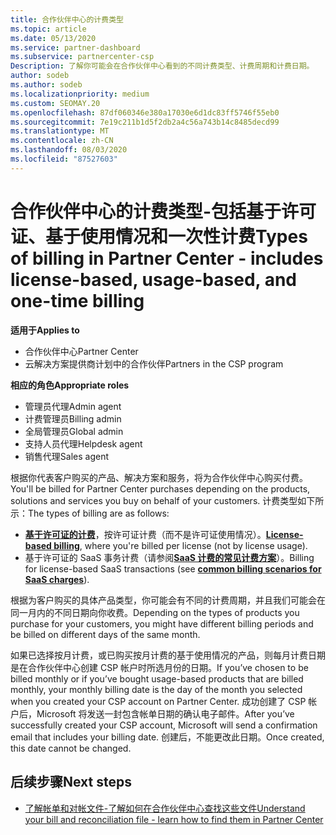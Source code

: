 ```yaml
---
title: 合作伙伴中心的计费类型
ms.topic: article
ms.date: 05/13/2020
ms.service: partner-dashboard
ms.subservice: partnercenter-csp
Description: 了解你可能会在合作伙伴中心看到的不同计费类型、计费周期和计费日期。
author: sodeb
ms.author: sodeb
ms.localizationpriority: medium
ms.custom: SEOMAY.20
ms.openlocfilehash: 87df060346e380a17030e6d1dc83ff5746f55eb0
ms.sourcegitcommit: 7e19c211b1d5f2db2a4c56a743b14c8485decd99
ms.translationtype: MT
ms.contentlocale: zh-CN
ms.lasthandoff: 08/03/2020
ms.locfileid: "87527603"
---
```

# <a name="types-of-billing-in-partner-center---includes-license-based-usage-based-and-one-time-billing"></a><span data-ttu-id="4f4d4-103">合作伙伴中心的计费类型-包括基于许可证、基于使用情况和一次性计费</span><span class="sxs-lookup"><span data-stu-id="4f4d4-103">Types of billing in Partner Center - includes license-based, usage-based, and one-time billing</span></span>

<span data-ttu-id="4f4d4-104">**适用于**</span><span class="sxs-lookup"><span data-stu-id="4f4d4-104">**Applies to**</span></span>

- <span data-ttu-id="4f4d4-105">合作伙伴中心</span><span class="sxs-lookup"><span data-stu-id="4f4d4-105">Partner Center</span></span>
- <span data-ttu-id="4f4d4-106">云解决方案提供商计划中的合作伙伴</span><span class="sxs-lookup"><span data-stu-id="4f4d4-106">Partners in the CSP program</span></span>

<span data-ttu-id="4f4d4-107">**相应的角色**</span><span class="sxs-lookup"><span data-stu-id="4f4d4-107">**Appropriate roles**</span></span>

- <span data-ttu-id="4f4d4-108">管理员代理</span><span class="sxs-lookup"><span data-stu-id="4f4d4-108">Admin agent</span></span>
- <span data-ttu-id="4f4d4-109">计费管理员</span><span class="sxs-lookup"><span data-stu-id="4f4d4-109">Billing admin</span></span>
- <span data-ttu-id="4f4d4-110">全局管理员</span><span class="sxs-lookup"><span data-stu-id="4f4d4-110">Global admin</span></span>
- <span data-ttu-id="4f4d4-111">支持人员代理</span><span class="sxs-lookup"><span data-stu-id="4f4d4-111">Helpdesk agent</span></span>
- <span data-ttu-id="4f4d4-112">销售代理</span><span class="sxs-lookup"><span data-stu-id="4f4d4-112">Sales agent</span></span>

<span data-ttu-id="4f4d4-113">根据你代表客户购买的产品、解决方案和服务，将为合作伙伴中心购买付费。</span><span class="sxs-lookup"><span data-stu-id="4f4d4-113">You'll be billed for Partner Center purchases depending on the products, solutions and services you buy on behalf of your customers.</span></span> <span data-ttu-id="4f4d4-114">计费类型如下所示：</span><span class="sxs-lookup"><span data-stu-id="4f4d4-114">The types of billing are as follows:</span></span>

- <span data-ttu-id="4f4d4-115">[**基于许可证的计费**](license-based-billing.md)，按许可证计费（而不是许可证使用情况）。</span><span class="sxs-lookup"><span data-stu-id="4f4d4-115">[**License-based billing**](license-based-billing.md), where you're billed per license (not by license usage).</span></span>
- <span data-ttu-id="4f4d4-116">基于许可证的 SaaS 事务计费（请参阅[**SaaS 计费的常见计费方案**](common-billing-scenarios-saas.md)）。</span><span class="sxs-lookup"><span data-stu-id="4f4d4-116">Billing for license-based SaaS transactions (see [**common billing scenarios for SaaS charges**](common-billing-scenarios-saas.md)).</span></span>

<span data-ttu-id="4f4d4-117">根据为客户购买的具体产品类型，你可能会有不同的计费周期，并且我们可能会在同一月内的不同日期向你收费。</span><span class="sxs-lookup"><span data-stu-id="4f4d4-117">Depending on the types of products you purchase for your customers, you might have different billing periods and be billed on different days of the same month.</span></span>

<span data-ttu-id="4f4d4-118">如果已选择按月计费，或已购买按月计费的基于使用情况的产品，则每月计费日期是在合作伙伴中心创建 CSP 帐户时所选月份的日期。</span><span class="sxs-lookup"><span data-stu-id="4f4d4-118">If you’ve chosen to be billed monthly or if you’ve bought usage-based products that are billed monthly, your monthly billing date is the day of the month you selected when you created your CSP account on Partner Center.</span></span> <span data-ttu-id="4f4d4-119">成功创建了 CSP 帐户后，Microsoft 将发送一封包含帐单日期的确认电子邮件。</span><span class="sxs-lookup"><span data-stu-id="4f4d4-119">After you’ve successfully created your CSP account, Microsoft will send a confirmation email that includes your billing date.</span></span> <span data-ttu-id="4f4d4-120">创建后，不能更改此日期。</span><span class="sxs-lookup"><span data-stu-id="4f4d4-120">Once created, this date cannot be changed.</span></span>

## <a name="next-steps"></a><span data-ttu-id="4f4d4-121">后续步骤</span><span class="sxs-lookup"><span data-stu-id="4f4d4-121">Next steps</span></span>

- [<span data-ttu-id="4f4d4-122">了解帐单和对帐文件-了解如何在合作伙伴中心查找这些文件</span><span class="sxs-lookup"><span data-stu-id="4f4d4-122">Understand your bill and reconciliation file - learn how to find them in Partner Center</span></span>](read-your-bill.md)